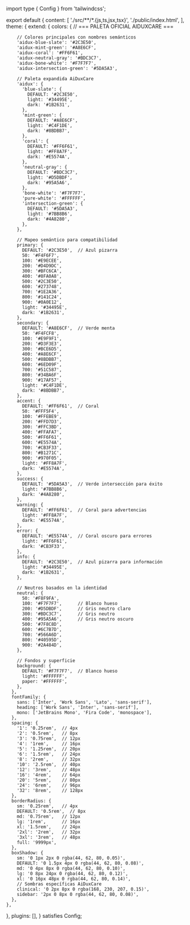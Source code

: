 import type { Config } from 'tailwindcss';

export default {
  content: [
    './src/**/*.{js,ts,jsx,tsx}',
    './public/index.html',
  ],
  theme: {
    extend: {
      colors: {
        // === PALETA OFICIAL AIDUXCARE ===
        
        // Colores principales con nombres semánticos
        'aidux-blue-slate': '#2C3E50',
        'aidux-mint-green': '#A8E6CF', 
        'aidux-coral': '#FF6F61',
        'aidux-neutral-gray': '#BDC3C7',
        'aidux-bone-white': '#F7F7F7',
        'aidux-intersection-green': '#5DA5A3',
        
        // Paleta expandida AiDuxCare
        'aidux': {
          'blue-slate': {
            DEFAULT: '#2C3E50',
            light: '#34495E',
            dark: '#1B2631',
          },
          'mint-green': {
            DEFAULT: '#A8E6CF',
            light: '#C4F1DE',
            dark: '#8BDBB7',
          },
          'coral': {
            DEFAULT: '#FF6F61',
            light: '#FF8A7F',
            dark: '#E5574A',
          },
          'neutral-gray': {
            DEFAULT: '#BDC3C7',
            light: '#D5DBDF',
            dark: '#95A5A6',
          },
          'bone-white': '#F7F7F7',
          'pure-white': '#FFFFFF',
          'intersection-green': {
            DEFAULT: '#5DA5A3',
            light: '#7BB8B6',
            dark: '#4A8280',
          },
        },
        
        // Mapeo semántico para compatibilidad
        primary: {
          DEFAULT: '#2C3E50',  // Azul pizarra
          50: '#F4F6F7',
          100: '#E9ECEE',
          200: '#D4D9DC',
          300: '#BFC6CA',
          400: '#8FA0A8',
          500: '#2C3E50',
          600: '#273748',
          700: '#1E2A36',
          800: '#141C24',
          900: '#0A0E12',
          light: '#34495E',
          dark: '#1B2631',
        },
        secondary: {
          DEFAULT: '#A8E6CF',  // Verde menta
          50: '#F4FCF8',
          100: '#E9F9F1',
          200: '#D3F3E3',
          300: '#BCE6D5',
          400: '#A8E6CF',
          500: '#8BDBB7',
          600: '#6ED09F',
          700: '#51C587',
          800: '#34BA6F',
          900: '#17AF57',
          light: '#C4F1DE',
          dark: '#8BDBB7',
        },
        accent: {
          DEFAULT: '#FF6F61',  // Coral
          50: '#FFF5F4',
          100: '#FFEBE9',
          200: '#FFD7D3',
          300: '#FFC3BD',
          400: '#FFAFA7',
          500: '#FF6F61',
          600: '#E5574A',
          700: '#CB3F33',
          800: '#B1271C',
          900: '#970F05',
          light: '#FF8A7F',
          dark: '#E5574A',
        },
        success: {
          DEFAULT: '#5DA5A3',  // Verde intersección para éxito
          light: '#7BB8B6',
          dark: '#4A8280',
        },
        warning: {
          DEFAULT: '#FF6F61',  // Coral para advertencias
          light: '#FF8A7F',
          dark: '#E5574A',
        },
        error: {
          DEFAULT: '#E5574A',  // Coral oscuro para errores
          light: '#FF6F61',
          dark: '#CB3F33',
        },
        info: {
          DEFAULT: '#2C3E50',  // Azul pizarra para información
          light: '#34495E',
          dark: '#1B2631',
        },
        
        // Neutros basados en la identidad
        neutral: {
          50: '#F8F9FA',
          100: '#F7F7F7',      // Blanco hueso
          200: '#D5DBDF',      // Gris neutro claro
          300: '#BDC3C7',      // Gris neutro
          400: '#95A5A6',      // Gris neutro oscuro
          500: '#7F8C8D',
          600: '#6C7B7D',
          700: '#566A6D',
          800: '#40595D',
          900: '#2A484D',
        },
        
        // Fondos y superficie
        background: {
          DEFAULT: '#F7F7F7',  // Blanco hueso
          light: '#FFFFFF',
          paper: '#FFFFFF',
        },
      },
      fontFamily: {
        sans: ['Inter', 'Work Sans', 'Lato', 'sans-serif'],
        heading: ['Work Sans', 'Inter', 'sans-serif'],
        mono: ['JetBrains Mono', 'Fira Code', 'monospace'],
      },
      spacing: {
        '1': '0.25rem',  // 4px
        '2': '0.5rem',   // 8px
        '3': '0.75rem',  // 12px
        '4': '1rem',     // 16px
        '5': '1.25rem',  // 20px
        '6': '1.5rem',   // 24px
        '8': '2rem',     // 32px
        '10': '2.5rem',  // 40px
        '12': '3rem',    // 48px
        '16': '4rem',    // 64px
        '20': '5rem',    // 80px
        '24': '6rem',    // 96px
        '32': '8rem',    // 128px
      },
      borderRadius: {
        sm: '0.25rem',   // 4px
        DEFAULT: '0.5rem',  // 8px
        md: '0.75rem',   // 12px
        lg: '1rem',      // 16px
        xl: '1.5rem',    // 24px
        '2xl': '2rem',   // 32px
        '3xl': '3rem',   // 48px
        full: '9999px',
      },
      boxShadow: {
        sm: '0 1px 2px 0 rgba(44, 62, 80, 0.05)',
        DEFAULT: '0 1.5px 4px 0 rgba(44, 62, 80, 0.08)',
        md: '0 4px 8px 0 rgba(44, 62, 80, 0.10)',
        lg: '0 8px 24px 0 rgba(44, 62, 80, 0.12)',
        xl: '0 16px 48px 0 rgba(44, 62, 80, 0.14)',
        // Sombras específicas AiDuxCare
        clinical: '0 2px 8px 0 rgba(168, 230, 207, 0.15)',
        sidebar: '2px 0 8px 0 rgba(44, 62, 80, 0.08)',
      },
    },
  },
  plugins: [],
} satisfies Config; 